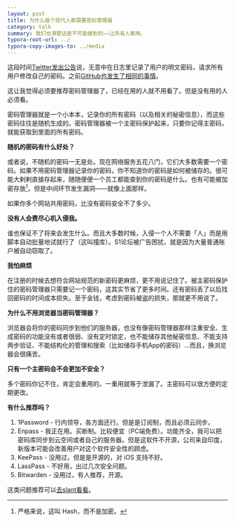 ```yaml
---
layout: post
title: 为什么每个现代人都需要密码管理器
category: talk
summary: 我们也清楚这是不可能做到的——让所有人都用。
typora-root-url: ../
typora-copy-images-to: ../media
---
```


这段时间[Twitter发出公告](https://www.bleepingcomputer.com/news/security/twitter-admits-recording-plaintext-passwords-in-internal-logs-just-like-github/)说，无意中在日志里记录了用户的明文密码，请求所有用户修改自己的密码。之前[GitHub也发生了相同的事情](https://www.bleepingcomputer.com/news/security/github-accidentally-recorded-some-plaintext-passwords-in-its-internal-logs/)。

这让我觉得必须要推荐密码管理器了，已经在用的人就不用看了。但是没有用的人必须看。

密码管理器就是一个小本本，记录你的所有密码（以及相关的秘密信息），而这些密码往往是随机生成的。密码管理器被一个主密码保护起来，只要你记得主密码，就能获取到里面的所有密码。

**随机的密码有什么好处？**

或者说，不随机的密码一无是处。现在网络服务五花八门，它们大多数需要一个密码。如果不用密码管理器记录你的密码，你不知道你的密码是如何被储存的。很可能大剌剌直接存起来，随随便便一个员工都能查到你的密码是什么。也有可能被加密存放[^1]，但是中间环节发生漏洞——就像上面那样。

[^1]: 严格来说，这叫 Hash，而不是加密。

如果你多个网站共用密码，比没有密码安全不了多少。

**没有人会费尽心机入侵我。**

谁也保证不了将来会发生什么。而且大多数时候，入侵一个人不需要「人」而是用脚本自动批量地试就行了（这叫撞库）。S1论坛被广告困扰，就是因为大量普通账户被自动窃取了。

**我怕麻烦**

在注册的时候去想符合网站规范的新密码更麻烦，更不用说记住了。被主密码保护住的密码管理器只需要记一个密码，这其实节省了更多时间。还有密码丢了以后找回密码的时间成本损失。至于金钱，考虑到密码被盗的损失，那就更不用说了。

**为什么不用浏览器当密码管理器？**

浏览器会将你的密码同步到他们的服务器，也没有像密码管理器那样注重安全、生成密码的功能没有或者很弱、没有定时锁定，也不能储存其他秘密信息、不能支持两步验证、不能结构化的管理和搜索（比如储存手机App的密码）…而且，换浏览器会很痛苦。

**只有一个主密码会不会更加不安全？**

多个密码你记不住，肯定会重用的。一重用就等于泄漏了。主密码可以很方便的定期更改。

**有什么推荐吗？**

1. 1Password - 行内领导，各方面还行。但是是订阅制，而且必须云同步。
2. Enpass - 我正在用。买断制。比较便宜（PC端免费）。功能齐全，我可以把密码库同步到云空间或者自己的服务器。但是这软件不开源，公司来自印度，新版本可能会改善用户对这个软件安全性的顾虑。
3. KeePass - 没用过，但是是开源的，对 iOS 支持不好。
4. LassPass - 不好用，出过几次安全问题。
5. Bitwarden - 没用过，有人推荐，开源。

这类问题推荐可以[去slant看看](https://www.slant.co/topics/900/~best-cross-platform-password-manager)。
